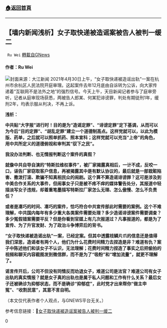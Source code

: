 ###  [:house:返回首頁](https://github.com/ourhimalayas/txt)
---

## 【墙内新闻浅析】女子取快递被造谣案被告人被判一缓二
` Ru Wei` [轉載自GNews](https://gnews.org/zh-hans/1160174/)

#### 作者：Ru Wei
![]()![](https://gnews-media-offload.s3.amazonaws.com/wp-content/uploads/2021/05/01042723/%E5%BF%AB%E9%80%92%E9%80%A0%E8%B0%A3%E6%A1%88.jpeg)封面来源：大江新闻
2021年4月30日上午，“女子取快递被造谣出轨”一案在杭州市余杭区人民法院开庭审理。这起案件去年12月底由自诉转为公诉，向大家传递着“互联网不是法外之地”的强烈信号。今天上午，天目新闻记者参与了庭审旁听，记者从庭审现场获悉，两被告人郎某、何某犯诽谤罪，判处有期徒刑1年，缓刑2年，均表示服从判决，不再上诉。

**浅析：**

**中共贴“大字报”进行时！目的是为“造谣定罪”、“诽谤定罪”定下基调，从而可以为今后“目的定罪”、“胡乱定罪”建立一个道德制高点。这样党就可以，以此为模版、药单，之后就可以照单抓药、照本宣科；这样党就可以充当“上帝”的角色，用中共所定义的道德俯视和审判其“驭下之民”。**

**我没办法判断、也无情报判断这个案件的真假？**

**就像中共自导自演的“特斯拉维权事件”，被厂家揭露真相后，一计不成，反咬一口，诬告厂家窃取客户信息，再被揭露其中是有默认协议的，最后就是一部栽赃陷害、撒泼打滚、欺骗不知真相民众的闹剧。这个算不算造谣诽谤罪？这可是涉及到中美合作关系的大事件，但闹事女子只是被不疼不痒的媒体警告处分，其报道中轻描淡写女子违规，却着重笔墨描写特斯拉厂家怎么无理、怎么傲慢、怎么不负责任？**

**或者是凑巧的时间、凑巧的案件，恰巧符合中共宣传部此时需要的案例。这个不难理解，中共国内每年有多少重大各类案件需要处理？多少造谣诽谤案件需要调查？多少冤假错案需要平反？但是你看到官媒上有几次报道过？凡事报道的，都是为了宣传、为了升官发财、为了政治斗争博弈后的背书。**

**“女子取快递被造谣出轨”一案，已经定案。但其中透露枝鳞片爪的信息还是值得我们深思，造谣者有两个人，他们为什么花费时间精力去捏造是非？难道有仇？案子中陈述他们和该女子不认识，无法理解；花费时间精力捏造了事实之后把偷拍的视频和聊天内容截图发到微信群，而不是为了“吸粉”和“增加流量”，就更不理解了。**

**谣言传开后，公司不但没有同情反而劝退女子，难道公司是法官？难道公司有女子出轨的真实情报？就是女子真的出轨也是属于私人问题和工作有什么关系？最后女子还被确诊为抑郁状态，而不是确诊“抑郁症”，此时党才出来帮你“做主申冤”、“收割民意”，其意不言自明。**

（本文仅代表作者个人观点，与GNEWS平台无关。）

参考信息链接：🔗[女子取快递被造谣案被告人被判一缓二](https://tt.m.jxnews.com.cn/news/1288467)

0
